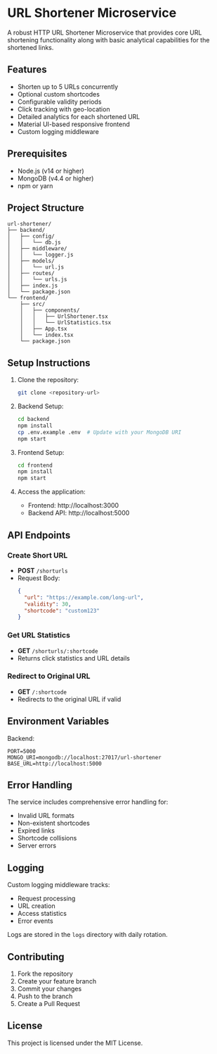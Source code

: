# URL Shortener Microservice

A robust HTTP URL Shortener Microservice that provides core URL shortening functionality along with basic analytical capabilities for the shortened links.

## Features

- Shorten up to 5 URLs concurrently
- Optional custom shortcodes
- Configurable validity periods
- Click tracking with geo-location
- Detailed analytics for each shortened URL
- Material UI-based responsive frontend
- Custom logging middleware

## Prerequisites

- Node.js (v14 or higher)
- MongoDB (v4.4 or higher)
- npm or yarn

## Project Structure

```
url-shortener/
├── backend/
│   ├── config/
│   │   └── db.js
│   ├── middleware/
│   │   └── logger.js
│   ├── models/
│   │   └── url.js
│   ├── routes/
│   │   └── urls.js
│   ├── index.js
│   └── package.json
└── frontend/
    ├── src/
    │   ├── components/
    │   │   ├── UrlShortener.tsx
    │   │   └── UrlStatistics.tsx
    │   ├── App.tsx
    │   └── index.tsx
    └── package.json
```

## Setup Instructions

1. Clone the repository:
   ```bash
   git clone <repository-url>
   ```

2. Backend Setup:
   ```bash
   cd backend
   npm install
   cp .env.example .env  # Update with your MongoDB URI
   npm start
   ```

3. Frontend Setup:
   ```bash
   cd frontend
   npm install
   npm start
   ```

4. Access the application:
   - Frontend: http://localhost:3000
   - Backend API: http://localhost:5000

## API Endpoints

### Create Short URL
- **POST** `/shorturls`
- Request Body:
  ```json
  {
    "url": "https://example.com/long-url",
    "validity": 30,
    "shortcode": "custom123"
  }
  ```

### Get URL Statistics
- **GET** `/shorturls/:shortcode`
- Returns click statistics and URL details

### Redirect to Original URL
- **GET** `/:shortcode`
- Redirects to the original URL if valid

## Environment Variables

Backend:
```
PORT=5000
MONGO_URI=mongodb://localhost:27017/url-shortener
BASE_URL=http://localhost:5000
```

## Error Handling

The service includes comprehensive error handling for:
- Invalid URL formats
- Non-existent shortcodes
- Expired links
- Shortcode collisions
- Server errors

## Logging

Custom logging middleware tracks:
- Request processing
- URL creation
- Access statistics
- Error events

Logs are stored in the `logs` directory with daily rotation.

## Contributing

1. Fork the repository
2. Create your feature branch
3. Commit your changes
4. Push to the branch
5. Create a Pull Request

## License

This project is licensed under the MIT License. 